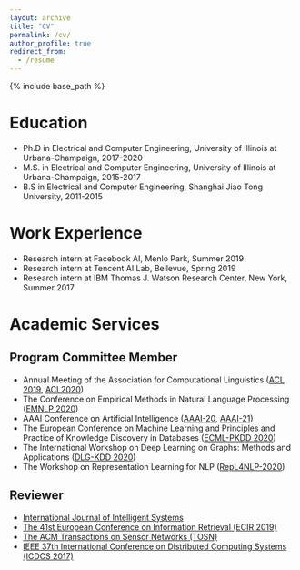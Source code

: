 ```yaml
---
layout: archive
title: "CV"
permalink: /cv/
author_profile: true
redirect_from:
  - /resume
---
```


{% include base_path %}

Education
======
* Ph.D in Electrical and Computer Engineering, University of Illinois at Urbana-Champaign, 2017-2020
* M.S. in Electrical and Computer Engineering, University of Illinois at Urbana-Champaign, 2015-2017
* B.S in Electrical and Computer Engineering, Shanghai Jiao Tong University, 2011-2015

Work Experience
======
* Research intern at Facebook AI, Menlo Park, Summer 2019
* Research intern at Tencent AI Lab, Bellevue, Spring 2019
* Research intern at IBM Thomas J. Watson Research Center, New York, Summer 2017
  
Academic Services
======
## Program Committee Member
* Annual Meeting of the Association for Computational Linguistics ([ACL 2019](http://www.acl2019.org), [ACL2020](https://acl2020.org/))
* The Conference on Empirical Methods in Natural Language Processing ([EMNLP 2020](https://2020.emnlp.org))
* AAAI Conference on Artificial Intelligence ([AAAI-20](https://aaai.org/Conferences/AAAI-20/), [AAAI-21](https://aaai.org/Conferences/AAAI-21/))
* The European Conference on Machine Learning and Principles and Practice of Knowledge Discovery in Databases ([ECML-PKDD 2020](https://ecmlpkdd2020.net/))
* The International Workshop on Deep Learning on Graphs: Methods and Applications ([DLG-KDD 2020](https://deep-learning-graphs.bitbucket.io/dlg-kdd20/))
* The Workshop on Representation Learning for NLP ([RepL4NLP-2020](https://sites.google.com/view/repl4nlp2020/home?authuser=0))

## Reviewer
* [International Journal of Intelligent Systems](https://onlinelibrary.wiley.com/journal/1098111x)
* [The 41st European Conference on Information Retrieval (ECIR 2019)](http://ecir2019.org/)
* [The ACM Transactions on Sensor Networks (TOSN)](https://dl.acm.org/journal/tosn)
* [IEEE 37th International Conference on Distributed Computing Systems (ICDCS 2017)](http://icdcs2017.gatech.edu/)
